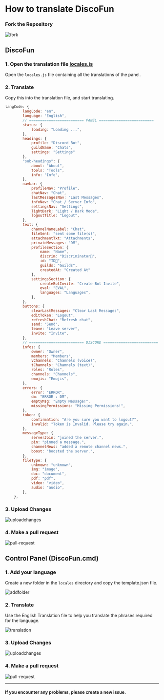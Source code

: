 # How to translate DiscoFun

### Fork the Repository

![fork](../assets/images/contribution/fork.png)

## DiscoFun

### 1. Open the translation file [locales.js](https://github.com/imaketoast100/DiscoFun/blob/master/assets/js/locales.js)
Open the `locales.js` file containing all the translations of the panel.

### 2. Translate
Copy this into the translation file, and start translating.

```js
langCode: {
		langCode: "en",
		language: "English",
		// ========================= PANEL =========================
		status: {
			loading: "Loading ...",
		},
		headings: {
			profile: "Discord Bot",
			guildName: "Chats",
			settings: "Settings"
		},
		"sub-headings": {
			about: "About",
			tools: "Tools",
			info: "Info",
		},
		navbar: {
			profileNav: "Profile",
			chatNav: "Chat",
			lastMessagesNav: "Last Messages",
			infoNav: "Chat / Server Info",
			settingsNav: "Settings",
			lightDark: "Light / Dark Mode",
			logoutTitle: "Logout",
		},
		text: {
			channelNameLabel: "Chat",
			fileSent: "sent some file(s)",
			attachmentTxt: "Attachments",
			privateMessages: "DM",
			profileSection: {
				name: "Name",
				discrim: "Discriminator🔢",
				id: "ID🪪",
				guilds: "Guilds",
				createdAt: "Created At"
			},
			settingsSection: {
				createBotInvite: "Create Bot Invite",
				eval: "EVAL",
				languages: "Languages",
			},
		},
		buttons: {
			clearLastMessages: "Clear Last Messages",
			editToken: "Logout",
			refreshChat: "Refresh chat",
			send: "Send",
			leave: "Leave server",
			invite: "Invite",
		},
		// ========================= DISCORD =========================
		infos: {
			owner: "Owner",
			members: "Members",
			vChannels: "Channels (voice)",
			tChannels: "Channels (text)",
			roles: "Roles",
			channels: "Channels",
			emojis: "Emojis",
		},
		errors: {
			error: "ERROR",
			dm: "ERROR : DM",
			emptyMsg: "Empty Message!",
			missingPermissions: "Missing Permissions!",
		},
		token: {
			confirmation: "Are you sure you want to logout?",
			invalid: "Token is Invalid. Please try again.",
		},
		messageType: {
			serverJoin: "joined the server.",
			pin: "pinned a message.",
			channelNews: "added a remote channel news.",
			boost: "boosted the server.",
		},
		fileType: {
			unknown: "unknown",
			img: "image",
			doc: "document",
			pdf: "pdf",
			video: "video",
			audio: "audio",
		},
	},
```

### 3. Upload Changes

![uploadchanges](../assets/images/contribution/upload.png)

### 4. Make a pull request

![pull-request](../assets/images/contribution/create_pull.png)

## Control Panel (DiscoFun.cmd)

### 1. Add your language
Create a new folder in the `locales` directory and copy the template.json file.

![addfolder](../assets/images/contribution/openlocales.png)

### 2. Translate
Use the English Translation file to help you translate the phrases required for the language.

![translation](../assets/images/contribution/translate.png)

### 3. Upload Changes

![uploadchanges](../assets/images/contribution/upload.png)

### 4. Make a pull request

![pull-request](../assets/images/contribution/create_pull.png)

***

#### If you encounter any problems, please create a new issue.
